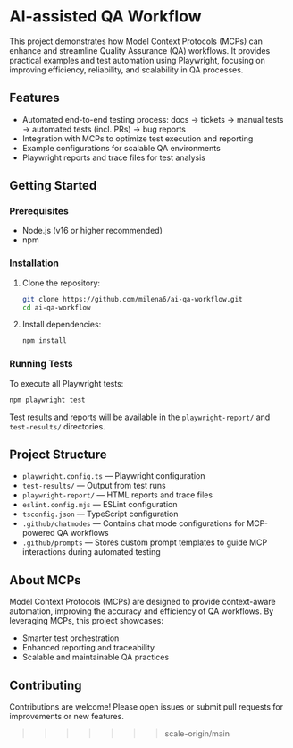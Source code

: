 
# AI-assisted QA Workflow

This project demonstrates how Model Context Protocols (MCPs) can enhance and streamline Quality Assurance (QA) workflows. It provides practical examples and test automation using Playwright, focusing on improving efficiency, reliability, and scalability in QA processes.

## Features
- Automated end-to-end testing process: docs → tickets → manual tests → automated tests (incl. PRs) → bug reports
- Integration with MCPs to optimize test execution and reporting
- Example configurations for scalable QA environments
- Playwright reports and trace files for test analysis

## Getting Started

### Prerequisites
- Node.js (v16 or higher recommended)
- npm 

### Installation
1. Clone the repository:
   ```bash
   git clone https://github.com/milena6/ai-qa-workflow.git
   cd ai-qa-workflow
   ```
2. Install dependencies:
   ```bash
   npm install
   ```

### Running Tests
To execute all Playwright tests:
```bash
npm playwright test
```

Test results and reports will be available in the `playwright-report/` and `test-results/` directories.

## Project Structure
- `playwright.config.ts` — Playwright configuration
- `test-results/` — Output from test runs
- `playwright-report/` — HTML reports and trace files
- `eslint.config.mjs` — ESLint configuration
- `tsconfig.json` — TypeScript configuration
 - `.github/chatmodes` — Contains chat mode configurations for MCP-powered QA workflows
 - `.github/prompts` — Stores custom prompt templates to guide MCP interactions during automated testing

## About MCPs
Model Context Protocols (MCPs) are designed to provide context-aware automation, improving the accuracy and efficiency of QA workflows. By leveraging MCPs, this project showcases:
- Smarter test orchestration
- Enhanced reporting and traceability
- Scalable and maintainable QA practices

## Contributing
Contributions are welcome! Please open issues or submit pull requests for improvements or new features.

>>>>>>> scale-origin/main
